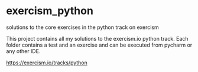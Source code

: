 # exercism_python
solutions to the core exercises in the python track on exercism

This project contains all my solutions to the exercism.io python track.
Each folder contains a test and an exercise and can be executed from pycharm or any other IDE.

https://exercism.io/tracks/python
